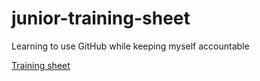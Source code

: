 # junior-training-sheet
Learning to use GitHub while keeping myself accountable


[Training sheet](https://docs.google.com/spreadsheets/d/1a6ujavl66jooqLKJ2VR8vSf-kN5YypJ8w5V6uYp__yc/edit?usp=sharing)
